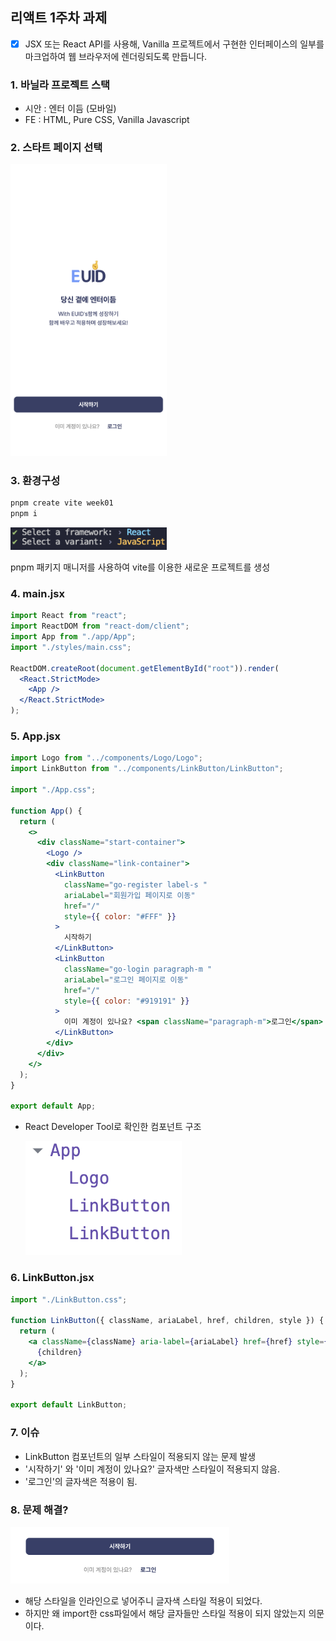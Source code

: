 ## 리액트 1주차 과제

- [x] JSX 또는 React API를 사용해, Vanilla 프로젝트에서 구현한
      인터페이스의 일부를 마크업하여 웹 브라우저에 렌더링되도록 만듭니다.

### 1. 바닐라 프로젝트 스택

- 시안 : 엔터 이듬 (모바일)
- FE : HTML, Pure CSS, Vanilla Javascript

### 2. 스타트 페이지 선택

<img src="./public/readme/스타트페이지.png" width="250" height="auto" >

### 3. 환경구성

```bash
pnpm create vite week01
pnpm i
```

<img src="./public/readme/환경구성.png" width="250" height="auto" >

pnpm 패키지 매니저를 사용하여 vite를 이용한 새로운 프로젝트를 생성

### 4. main.jsx

```jsx
import React from "react";
import ReactDOM from "react-dom/client";
import App from "./app/App";
import "./styles/main.css";

ReactDOM.createRoot(document.getElementById("root")).render(
  <React.StrictMode>
    <App />
  </React.StrictMode>
);
```

### 5. App.jsx

```jsx
import Logo from "../components/Logo/Logo";
import LinkButton from "../components/LinkButton/LinkButton";

import "./App.css";

function App() {
  return (
    <>
      <div className="start-container">
        <Logo />
        <div className="link-container">
          <LinkButton
            className="go-register label-s "
            ariaLabel="회원가입 페이지로 이동"
            href="/"
            style={{ color: "#FFF" }}
          >
            시작하기
          </LinkButton>
          <LinkButton
            className="go-login paragraph-m "
            ariaLabel="로그인 페이지로 이동"
            href="/"
            style={{ color: "#919191" }}
          >
            이미 계정이 있나요? <span className="paragraph-m">로그인</span>
          </LinkButton>
        </div>
      </div>
    </>
  );
}

export default App;
```

- React Developer Tool로 확인한 컴포넌트 구조

  <img src="./public/readme/componentTree.png" width="250" height="auto" >

### 6. LinkButton.jsx

```jsx
import "./LinkButton.css";

function LinkButton({ className, ariaLabel, href, children, style }) {
  return (
    <a className={className} aria-label={ariaLabel} href={href} style={style}>
      {children}
    </a>
  );
}

export default LinkButton;
```

### 7. 이슈

- LinkButton 컴포넌트의 일부 스타일이 적용되지 않는 문제 발생
- '시작하기' 와 '이미 계정이 있나요?' 글자색만 스타일이 적용되지 않음.
- '로그인'의 글자색은 적용이 됨.

### 8. 문제 해결?

  <img src="./public/readme/글자색.png" width="350" height="auto" >

- 해당 스타일을 인라인으로 넣어주니 글자색 스타일 적용이 되었다.
- 하지만 왜 import한 css파일에서 해당 글자들만 스타일 적용이 되지 않았는지 의문이다.

